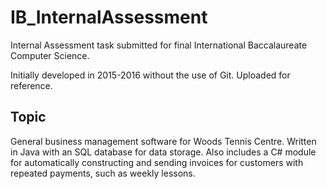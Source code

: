# IB_InternalAssessment
Internal Assessment task submitted for final International Baccalaureate Computer Science.

Initially developed in 2015-2016 without the use of Git. Uploaded for reference.

## Topic
General business management software for Woods Tennis Centre. Written in Java with an SQL database for data storage. Also includes a C# module for automatically constructing and sending invoices for customers with repeated payments, such as weekly lessons. 